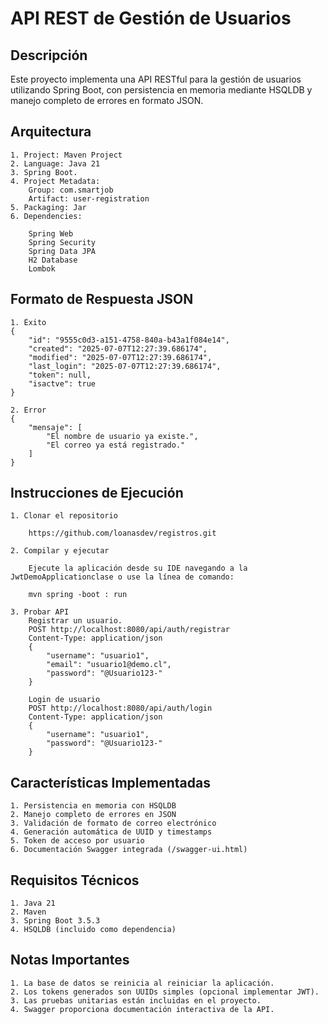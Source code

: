 # API REST de Gestión de Usuarios
## Descripción
Este proyecto implementa una API RESTful para la gestión de usuarios utilizando Spring Boot, con persistencia en memoria mediante HSQLDB y manejo completo de errores en formato JSON.

## Arquitectura
    1. Project: Maven Project
    2. Language: Java 21
    3. Spring Boot.
    4. Project Metadata:
        Group: com.smartjob
        Artifact: user-registration
    5. Packaging: Jar    
    6. Dependencies:

        Spring Web
        Spring Security
        Spring Data JPA
        H2 Database
        Lombok
        
## Formato de Respuesta JSON

    1. Éxito
    {
        "id": "9555c0d3-a151-4758-840a-b43a1f084e14",
        "created": "2025-07-07T12:27:39.686174",
        "modified": "2025-07-07T12:27:39.686174",
        "last_login": "2025-07-07T12:27:39.686174",
        "token": null,
        "isactve": true
    }    

    2. Error
    {
        "mensaje": [
            "El nombre de usuario ya existe.",
            "El correo ya está registrado."
        ]
    }

## Instrucciones de Ejecución

    1. Clonar el repositorio

        https://github.com/loanasdev/registros.git

    2. Compilar y ejecutar
        
        Ejecute la aplicación desde su IDE navegando a la JwtDemoApplicationclase o use la línea de comando:

        mvn spring -boot : run

    3. Probar API
        Registrar un usuario.
        POST http://localhost:8080/api/auth/registrar
        Content-Type: application/json
        {
            "username": "usuario1",
            "email": "usuario1@demo.cl",
            "password": "@Usuario123-"
        }

        Login de usuario
        POST http://localhost:8080/api/auth/login
        Content-Type: application/json
        {
            "username": "usuario1",
            "password": "@Usuario123-"
        }   

## Características Implementadas

    1. Persistencia en memoria con HSQLDB
    2. Manejo completo de errores en JSON
    3. Validación de formato de correo electrónico
    4. Generación automática de UUID y timestamps
    5. Token de acceso por usuario
    6. Documentación Swagger integrada (/swagger-ui.html)
    
## Requisitos Técnicos
    1. Java 21
    2. Maven
    3. Spring Boot 3.5.3
    4. HSQLDB (incluido como dependencia)

## Notas Importantes
    1. La base de datos se reinicia al reiniciar la aplicación.
    2. Los tokens generados son UUIDs simples (opcional implementar JWT).
    3. Las pruebas unitarias están incluidas en el proyecto.
    4. Swagger proporciona documentación interactiva de la API.
